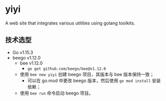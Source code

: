 # yiyi

A web site that integrates various utilities using golang toolkits.

## 技术选型

- Go v1.15.3
- beego v1.12.0
  - bee v1.12.0
    - `go get github.com/beego/bee@v1.12.0`
  - 使用 `bee new yiyi` 创建 beego 项目，其版本与 bee 版本保持一致；
    - 可以在 go.mod 中更改 beego 版本，然后使用 `go mod install` 安装依赖；
  - 使用 `bee run` 命令启动 beego 项目。

